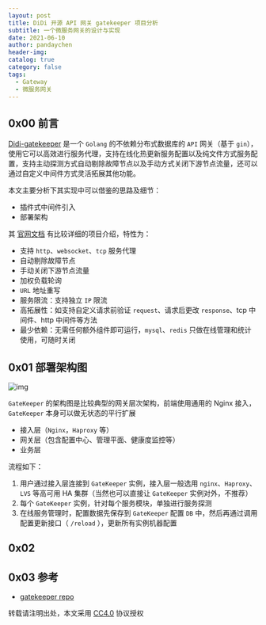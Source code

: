 ```yaml
---
layout: post
title: DiDi 开源 API 网关 gatekeeper 项目分析
subtitle: 一个微服务网关的设计与实现
date: 2021-06-10
author: pandaychen
header-img:
catalog: true
category: false
tags:
  - Gateway
  - 微服务网关
---
```


## 0x00 前言

[Didi-gatekeeper](https://github.com/didi/gatekeeper) 是一个 `Golang` 的不依赖分布式数据库的 `API` 网关（基于 `gin`），使用它可以高效进行服务代理，支持在线化热更新服务配置以及纯文件方式服务配置，支持主动探测方式自动剔除故障节点以及手动方式关闭下游节点流量，还可以通过自定义中间件方式灵活拓展其他功能。

本文主要分析下其实现中可以借鉴的思路及细节：

- 插件式中间件引入
- 部署架构

其 [官网文档](https://github.com/didi/gatekeeper/blob/master/README.md) 有比较详细的项目介绍，特性为：

- 支持 `http`、`websocket`、`tcp` 服务代理
- 自动剔除故障节点
- 手动关闭下游节点流量
- 加权负载轮询
- `URL` 地址重写
- 服务限流：支持独立 `IP` 限流
- 高拓展性：如支持自定义请求前验证 `request`、请求后更改 `response`、tcp 中间件、http 中间件等方法
- 最少依赖：无需任何额外组件即可运行，`mysql`、`redis` 只做在线管理和统计使用，可随时关闭

## 0x01 部署架构图

![img](https://raw.githubusercontent.com/pandaychen/pandaychen.github.io/master/blog_img/didi-gatekeeper/architecture1.png)

`GateKeeper` 的架构图是比较典型的网关层次架构，前端使用通用的 Nginx 接入，`GateKeeper` 本身可以做无状态的平行扩展

- 接入层（`Nginx`，`Haproxy` 等）
- 网关层（包含配置中心、管理平面、健康度监控等）
- 业务层

流程如下：

1. 用户通过接入层连接到 `GateKeeper` 实例，接入层一般选用 `nginx`、`Haproxy`、`LVS` 等高可用 HA 集群（当然也可以直接让 `GateKeeper` 实例对外，不推荐）
2. 每个 `GateKeeper` 实例，针对每个服务模块，单独进行服务探测
3. 在线服务管理时，配置数据先保存到 `GateKeeper` 配置 `DB` 中，然后再通过调用配置更新接口（ `/reload` ），更新所有实例机器配置

## 0x02

## 0x03 参考

- [gatekeeper repo](https://github.com/didi/gatekeeper)

转载请注明出处，本文采用 [CC4.0](http://creativecommons.org/licenses/by-nc-nd/4.0/) 协议授权

